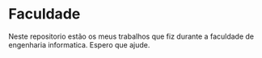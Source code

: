 # Faculdade
Neste repositorio estão os meus trabalhos que fiz durante a faculdade de engenharia informatica. Espero que ajude.
